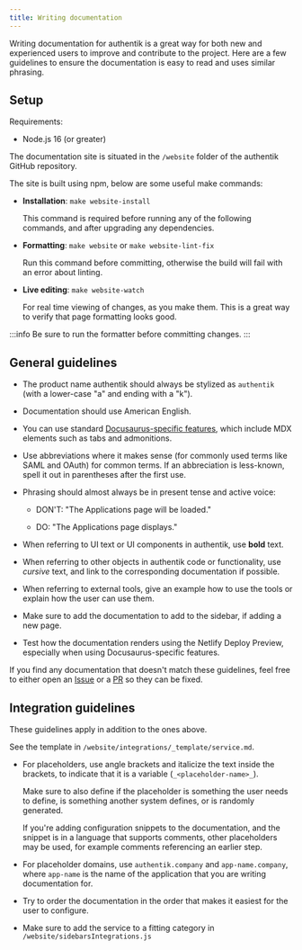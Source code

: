 ```yaml
---
title: Writing documentation
---
```


Writing documentation for authentik is a great way for both new and experienced users to improve and contribute to the project. Here are a few guidelines to ensure
the documentation is easy to read and uses similar phrasing.

## Setup

Requirements:

-   Node.js 16 (or greater)

The documentation site is situated in the `/website` folder of the authentik GitHub repository.

The site is built using npm, below are some useful make commands:

-   **Installation**: `make website-install`

    This command is required before running any of the following commands, and after upgrading any dependencies.

-   **Formatting**: `make website` or `make website-lint-fix`

    Run this command before committing, otherwise the build will fail with an error about linting.

-   **Live editing**: `make website-watch`

    For real time viewing of changes, as you make them. This is a great way to verify that page formatting looks good.

:::info
Be sure to run the formatter before committing changes.
:::

## General guidelines

-   The product name authentik should always be stylized as `authentik` (with a lower-case "a" and ending with a "k").
-   Documentation should use American English.
-   You can use standard [Docusaurus-specific features](https://docusaurus.io/docs/next/markdown-features), which include MDX elements such as tabs and admonitions.
-   Use abbreviations where it makes sense (for commonly used terms like SAML and OAuth) for common terms. If an abbreciation is less-known, spell it out in parentheses after the first use.
-   Phrasing should almost always be in present tense and active voice:

    -   DON'T: "The Applications page will be loaded."

    -   DO: "The Applications page displays."

-   When referring to UI text or UI components in authentik, use **bold** text.
-   When referring to other objects in authentik code or functionality, use _cursive_ text, and link to the corresponding documentation if possible.
-   When referring to external tools, give an example how to use the tools or explain how the user can use them.
-   Make sure to add the documentation to add to the sidebar, if adding a new page.
-   Test how the documentation renders using the Netlify Deploy Preview, especially when using Docusaurus-specific features.

If you find any documentation that doesn't match these guidelines, feel free to either open an [Issue](https://github.com/goauthentik/authentik/issues) or a [PR](https://github.com/goauthentik/authentik/pulls) so they can be fixed.

## Integration guidelines

These guidelines apply in addition to the ones above.

See the template in `/website/integrations/_template/service.md`.

-   For placeholders, use angle brackets and italicize the text inside the brackets, to indicate that it is a variable (`_<placeholder-name>_`).

    Make sure to also define if the placeholder is something the user needs to define, is something another system defines, or is randomly generated.

    If you're adding configuration snippets to the documentation, and the snippet is in a language that supports comments, other placeholders may be used, for example comments referencing an earlier step.

-   For placeholder domains, use `authentik.company` and `app-name.company`, where `app-name` is the name of the application that you are writing documentation for.
-   Try to order the documentation in the order that makes it easiest for the user to configure.

-   Make sure to add the service to a fitting category in `/website/sidebarsIntegrations.js`
